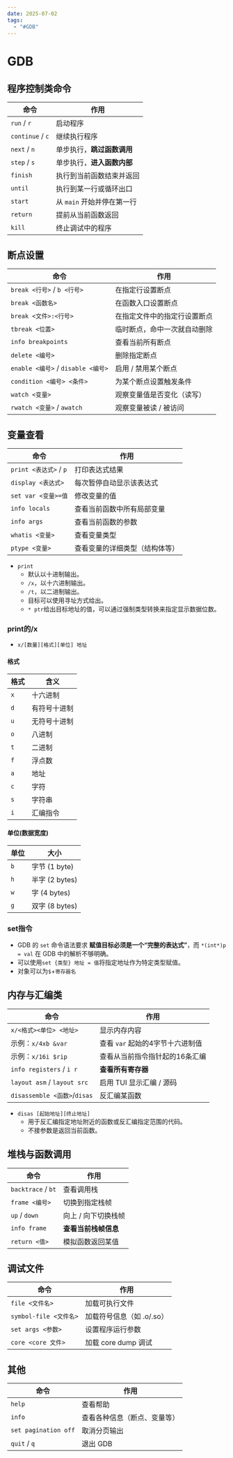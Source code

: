 ```yaml
---
date: 2025-07-02
tags:
  - "#GDB"
---
```

# GDB
## 程序控制类命令
| 命令               | 作用                |
| ---------------- | ----------------- |
| `run` / `r`      | 启动程序              |
| `continue` / `c` | 继续执行程序            |
| `next` / `n`     | 单步执行，**跳过函数调用**   |
| `step` / `s`     | 单步执行，**进入函数内部**   |
| `finish`         | 执行到当前函数结束并返回      |
| `until`          | 执行到某一行或循环出口       |
| `start`          | 从 `main` 开始并停在第一行 |
| `return`         | 提前从当前函数返回         |
| `kill`           | 终止调试中的程序          |
## 断点设置
|命令|作用|
|---|---|
|`break <行号>` / `b <行号>`|在指定行设置断点|
|`break <函数名>`|在函数入口设置断点|
|`break <文件>:<行号>`|在指定文件中的指定行设置断点|
|`tbreak <位置>`|临时断点，命中一次就自动删除|
|`info breakpoints`|查看当前所有断点|
|`delete <编号>`|删除指定断点|
|`enable <编号>` / `disable <编号>`|启用 / 禁用某个断点|
|`condition <编号> <条件>`|为某个断点设置触发条件|
|`watch <变量>`|观察变量值是否变化（读写）|
|`rwatch <变量>` / `awatch`|观察变量被读 / 被访问|
## 变量查看
| 命令                  | 作用              |
| ------------------- | --------------- |
| `print <表达式>` / `p` | 打印表达式结果         |
| `display <表达式>`     | 每次暂停自动显示该表达式    |
| `set var <变量>=值`    | 修改变量的值          |
| `info locals`       | 查看当前函数中所有局部变量   |
| `info args`         | 查看当前函数的参数       |
| `whatis <变量>`       | 查看变量类型          |
| `ptype <变量>`        | 查看变量的详细类型（结构体等） |
- `print`
	- 默认以十进制输出。
	- `/x`，以十六进制输出。
	- `/t`，以二进制输出。
	- 目标可以使用寻址方式给出。
	- `* ptr`给出目标地址的值，可以通过强制类型转换来指定显示数据位数。
### print的/x
- `x/[数量][格式][单位] 地址`
#### 格式
|格式|含义|
|---|---|
|`x`|十六进制|
|`d`|有符号十进制|
|`u`|无符号十进制|
|`o`|八进制|
|`t`|二进制|
|`f`|浮点数|
|`a`|地址|
|`c`|字符|
|`s`|字符串|
|`i`|汇编指令|
#### 单位(数据宽度)
| 单位  | 大小           |
| --- | ------------ |
| `b` | 字节 (1 byte)  |
| `h` | 半字 (2 bytes) |
| `w` | 字 (4 bytes)  |
| `g` | 双字 (8 bytes) |
### set指令
- GDB 的 `set` 命令语法要求 **赋值目标必须是一个“完整的表达式”**，而 `*(int*)p = val` 在 GDB 中的解析不够明确。
- 可以使用`set {类型} 地址 = 值`将指定地址作为特定类型赋值。
- 对象可以为`$`+`寄存器名`
## 内存与汇编类
| 命令                          | 作用                   |
| --------------------------- | -------------------- |
| `x/<格式><单位> <地址>`           | 显示内存内容               |
| 示例：`x/4xb &var`             | 查看 `var` 起始的4字节十六进制值 |
| 示例：`x/16i $rip`             | 查看从当前指令指针起的16条汇编     |
| `info registers` / `i r`    | **查看所有寄存器**          |
| `layout asm` / `layout src` | 启用 TUI 显示汇编 / 源码     |
| `disassemble <函数>`/`disas`  | 反汇编某函数               |
- `disas [起始地址][终止地址]`
	- 用于反汇编指定地址附近的函数或反汇编指定范围的代码。
	- 不接参数是返回当前函数。
## 堆栈与函数调用
| 命令                 | 作用           |
| ------------------ | ------------ |
| `backtrace` / `bt` | 查看调用栈        |
| `frame <编号>`       | 切换到指定栈帧      |
| `up` / `down`      | 向上 / 向下切换栈帧  |
| `info frame`       | **查看当前栈帧信息** |
| `return <值>`       | 模拟函数返回某值     |
## 调试文件
| 命令                  | 作用               |
| ------------------- | ---------------- |
| `file <文件名>`        | 加载可执行文件          |
| `symbol-file <文件名>` | 加载符号信息（如 .o/.so） |
| `set args <参数>`     | 设置程序运行参数         |
| `core <core 文件>`    | 加载 core dump 调试  |
## 其他
|命令|作用|
|---|---|
|`help`|查看帮助|
|`info`|查看各种信息（断点、变量等）|
|`set pagination off`|取消分页输出|
|`quit` / `q`|退出 GDB|

